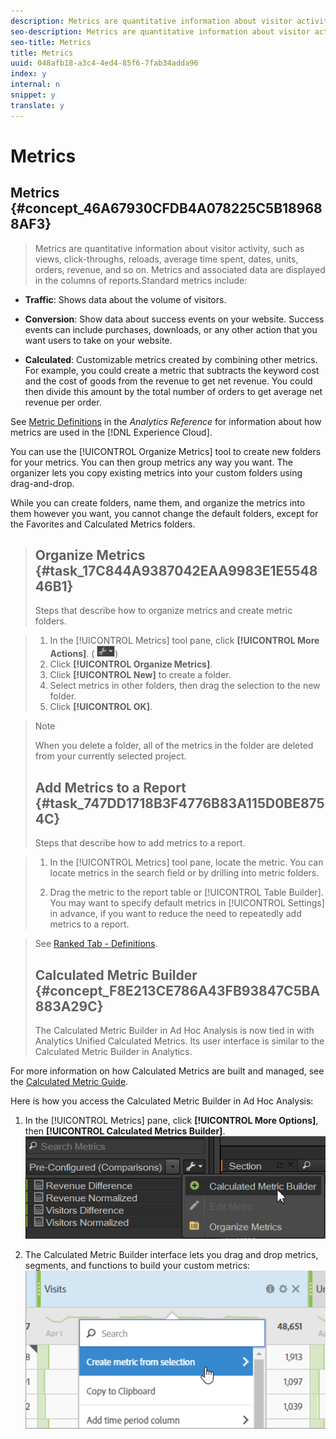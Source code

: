```yaml
---
description: Metrics are quantitative information about visitor activity, such as views, click-throughs, reloads, average time spent, dates, units, orders, revenue, and so on. Metrics and associated data are displayed in the columns of reports.
seo-description: Metrics are quantitative information about visitor activity, such as views, click-throughs, reloads, average time spent, dates, units, orders, revenue, and so on. Metrics and associated data are displayed in the columns of reports.
seo-title: Metrics
title: Metrics
uuid: 048afb18-a3c4-4ed4-85f6-7fab34adda96
index: y
internal: n
snippet: y
translate: y
---
```


# Metrics

## Metrics {#concept_46A67930CFDB4A078225C5B189688AF3}
>Metrics are quantitative information about visitor activity, such as views, click-throughs, reloads, average time spent, dates, units, orders, revenue, and so on. Metrics and associated data are displayed in the columns of reports.Standard metrics include: 


* **Traffic**: Shows data about the volume of visitors.
* **Conversion**: Show data about success events on your website. Success events can include purchases, downloads, or any other action that you want users to take on your website. 

* **Calculated**: Customizable metrics created by combining other metrics. For example, you could create a metric that subtracts the keyword cost and the cost of goods from the revenue to get net revenue. You could then divide this amount by the total number of orders to get average net revenue per order. 



See [ Metric Definitions](http://marketing.adobe.com/resources/help/en_US/reference/index.html?f=metrics) in the *Analytics Reference* for information about how metrics are used in the [!DNL  Experience Cloud]. 

You can use the [!UICONTROL  Organize Metrics] tool to create new folders for your metrics. You can then group metrics any way you want. The organizer lets you copy existing metrics into your custom folders using drag-and-drop. 

While you can create folders, name them, and organize the metrics into them however you want, you cannot change the default folders, except for the Favorites and Calculated Metrics folders. 
>## Organize Metrics {#task_17C844A9387042EAA9983E1E554846B1}
>Steps that describe how to organize metrics and create metric folders.
<!-- t_organize_metrics.xml -->

>1. In the [!UICONTROL  Metrics] tool pane, click **[!UICONTROL  More Actions]**. (  ![](assets/tools_icon.png))
>1. Click **[!UICONTROL  Organize Metrics]**.
>1. Click **[!UICONTROL  New]** to create a folder.
>1. Select metrics in other folders, then drag the selection to the new folder.
>1. Click **[!UICONTROL  OK]**.

>   >[!NOTE]
>   >
>   >When you delete a folder, all of the metrics in the folder are deleted from your currently selected project.
>
>## Add Metrics to a Report {#task_747DD1718B3F4776B83A115D0BE8754C}
>Steps that describe how to add metrics to a report.
<!-- t_add_metrics_dsc.xml -->

>1. In the [!UICONTROL  Metrics] tool pane, locate the metric.
>   You can locate metrics in the search field or by drilling into metric folders. 
>
>1. Drag the metric to the report table or [!UICONTROL  Table Builder].
>   You may want to specify default metrics in [!UICONTROL  Settings] in advance, if you want to reduce the need to repeatedly add metrics to a report. 

>   See [ Ranked Tab - Definitions](../ad_hoc_analysis_bucket/c_global_settings.md#reference_FB9BADD7E3DA42C1BB2A02A6E9D5C1CF). 
>
>## Calculated Metric Builder {#concept_F8E213CE786A43FB93847C5BA883A29C}
>The Calculated Metric Builder in Ad Hoc Analysis is now tied in with Analytics Unified Calculated Metrics. Its user interface is similar to the Calculated Metric Builder in Analytics.
<!-- c_calc_metric_builder.xml -->
For more information on how Calculated Metrics are built and managed, see the [ Calculated Metric Guide](https://marketing.adobe.com/resources/help/en_US/analytics/calcmetrics/). 

Here is how you access the Calculated Metric Builder in Ad Hoc Analysis: 

1. In the [!UICONTROL  Metrics] pane, click **[!UICONTROL  More Options]**, then **[!UICONTROL  Calculated Metrics Builder]**. ![](assets/more_options_calc.png) 

1. The Calculated Metric Builder interface lets you drag and drop metrics, segments, and functions to build your custom metrics: ![](assets/calc_metrics.png) 


